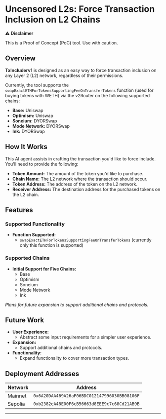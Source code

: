 # Uncensored L2s: Force Transaction Inclusion on L2 Chains

⚠️ **Disclaimer**

This is a Proof of Concept (PoC) tool. Use with caution.

## Overview

**TxIncluderv1** is designed as an easy way to force transaction inclusion on any Layer 2 (L2) network, regardless of their permissions.

Currently, the tool supports the `swapExactETHForTokensSupportingFeeOnTransferTokens` function (used for buying tokens with WETH) via the v2Router on the following supported chains:

- **Base:** Uniswap
- **Optimism:** Uniswap
- **Soneium:** DYORSwap
- **Mode Network:** DYORSwap
- **Ink:** DYORSwap

## How It Works

This AI agent assists in crafting the transaction you'd like to force include. You'll need to provide the following:

- **Token Amount:** The amount of the token you'd like to purchase.
- **Chain Name:** The L2 network where the transaction should occur.
- **Token Address:** The address of the token on the L2 network.
- **Receiver Address:** The destination address for the purchased tokens on the L2 chain.

## Features

### Supported Functionality

- **Function Supported:**
  - `swapExactETHForTokensSupportingFeeOnTransferTokens` (currently only this function is supported)

### Supported Chains

- **Initial Support for Five Chains:**
  - Base
  - Optimism
  - Soneium
  - Mode Network
  - Ink

_Plans for future expansion to support additional chains and protocols._

## Future Work

- **User Experience:**
  - Abstract some input requirements for a simpler user experience.
- **Expansion:**
  - Support additional chains and protocols.
- **Functionality:**
  - Expand functionality to cover more transaction types.

## Deployment Addresses

| **Network** | **Address**                                  |
| ----------- | -------------------------------------------- |
| Mainnet     | `0x6A20DAA469A26aF06BDC012147996030BB08106F` |
| Sepolia     | `0xb2382eA48E00F6cB56663d8EEE9c7c68Cd21AB9B` |

---
